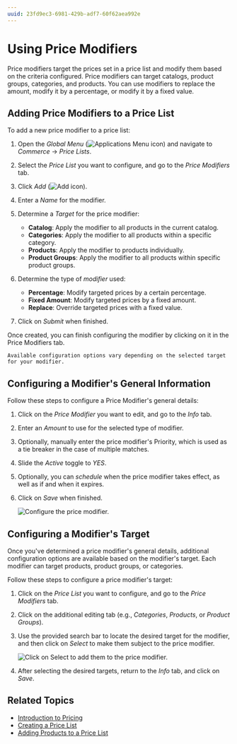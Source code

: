 ```yaml
---
uuid: 23fd9ec3-6981-429b-adf7-60f62aea992e
---
```

# Using Price Modifiers

Price modifiers target the prices set in a price list and modify them based on the criteria configured. Price modifiers can target catalogs, product groups, categories, and products. You can use modifiers to replace the amount, modify it by a percentage, or modify it by a fixed value. 

## Adding Price Modifiers to a Price List

To add a new price modifier to a price list:

1. Open the *Global Menu* (![Applications Menu icon](../images/icon-applications-menu.png)) and navigate to *Commerce* &rarr; *Price Lists*.

1. Select the *Price List* you want to configure, and go to the *Price Modifiers* tab.

1. Click *Add* (![Add icon](../images/icon-add.png)).

1. Enter a *Name* for the modifier.

1. Determine a *Target* for the price modifier:

   * **Catalog**: Apply the modifier to all products in the current catalog.
   * **Categories**: Apply the modifier to all products within a specific category.
   * **Products**: Apply the modifier to products individually.
   * **Product Groups**: Apply the modifier to all products within specific product groups.

1. Determine the type of *modifier* used:

   * **Percentage**: Modify targeted prices by a certain percentage.
   * **Fixed Amount**: Modify targeted prices by a fixed amount.
   * **Replace**: Override targeted prices with a fixed value.

1. Click on *Submit* when finished.

Once created, you can finish configuring the modifier by clicking on it in the Price Modifiers tab.

```{note}
Available configuration options vary depending on the selected target for your modifier.
```

## Configuring a Modifier's General Information

Follow these steps to configure a Price Modifier's general details:

1. Click on the *Price Modifier* you want to edit, and go to the *Info* tab.

1. Enter an *Amount* to use for the selected type of modifier.

1. Optionally, manually enter the price modifier's Priority, which is used as a tie breaker in the case of multiple matches.

1. Slide the *Active* toggle to *YES*.

1. Optionally, you can *schedule* when the price modifier takes effect, as well as if and when it expires.

1. Click on *Save* when finished.

   ![Configure the price modifier.](./using-price-modifiers/images/01.png)

## Configuring a Modifier's Target

Once you've determined a price modifier's general details, additional configuration options are available based on the modifier's target. Each modifier can target products, product groups, or categories.

Follow these steps to configure a price modifier's target:

1. Click on the *Price List* you want to configure, and go to the *Price Modifiers* tab.

1. Click on the additional editing tab (e.g., *Categories*, *Products*, or *Product Groups*).

1. Use the provided search bar to locate the desired target for the modifier, and then click on *Select* to make them subject to the price modifier.

   ![Click on Select to add them to the price modifier.](./using-price-modifiers/images/02.png)

1. After selecting the desired targets, return to the *Info* tab, and click on *Save*.

## Related Topics

* [Introduction to Pricing](./introduction-to-pricing.md)
* [Creating a Price List](creating-a-price-list.md)
* [Adding Products to a Price List](adding-products-to-a-price-list.md)
